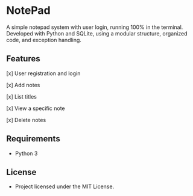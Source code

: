 # NotePad

A simple notepad system with user login, running 100% in the terminal.
Developed with Python and SQLite, using a modular structure, organized code, and exception handling.

## Features

[x] User registration and login

[x] Add notes

[x] List titles

[x] View a specific note

[x] Delete notes

## Requirements

- Python 3

## License

- Project licensed under the MIT License.